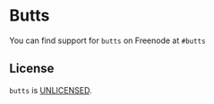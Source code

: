# Butts

You can find support for `butts` on Freenode at `#butts`


## License

`butts` is [UNLICENSED](UNLICENSE).
